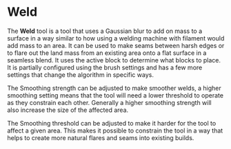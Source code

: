 # Weld

The **Weld** tool is a tool that uses a Gaussian blur to add on mass to a surface in a way similar to how using a welding machine with filament would add mass to an area. It can be used to make seams between harsh edges or to flare out the land mass from an existing area onto a flat surface in a seamless blend. It uses the active block to determine what blocks to place. It is partially configured using the brush settings and has a few more settings that change the algorithm in specific ways.

The Smoothing strength can be adjusted to make smoother welds, a higher smoothing setting means that the tool will need a lower threshold to operate as they constrain each other. Generally a higher smoothing strength will also increase the size of the affected area.

The Smoothing threshold can be adjusted to make it harder for the tool to affect a given area. This makes it possible to constrain the tool in a way that helps to create more natural flares and seams into existing builds.
